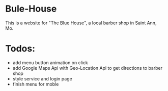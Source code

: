 # Bule-House
This is a website for "The Blue House", a local barber shop in Saint Ann, Mo.

# Todos:
* add menu button animation on click 
* add Google Maps Api with Geo-Location Api to get directions to barber shop
* style service and login page
* finish menu for moble
